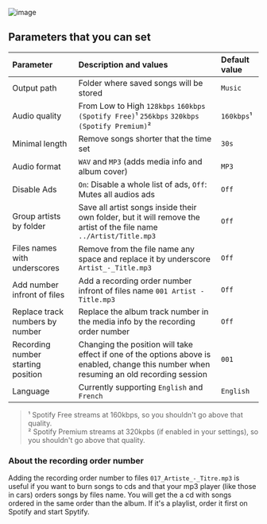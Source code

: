![image](https://user-images.githubusercontent.com/23088305/37263401-62d56ed0-257e-11e8-8eaf-102043c0196f.png)

## Parameters that you can set

| Parameter               | Description and values                 | Default value  |
|:------------------------|:---------------------------------------|:---------------|
| Output path             | Folder where saved songs will be stored | `Music`     |
| Audio quality           | From Low to High `128kbps` `160kbps (Spotify Free)`¹ `256kbps` `320kbps (Spotify Premium)`² | `160kbps`¹ |
| Minimal length          | Remove songs shorter that the time set  | `30s`  |
| Audio format            | `WAV` and `MP3` (adds media info and album cover) | `MP3`    |
| Disable Ads             | `On`: Disable a whole list of ads, `Off`: Mutes all audios ads | `Off`   |
| Group artists by folder | Save all artist songs inside their own folder, but it will remove the artist of the file name `../Artist/Title.mp3` | `Off` |
| Files names with underscores | Remove from the file name any space and replace it by underscore `Artist_-_Title.mp3` | `Off` | 
| Add number infront of files | Add a recording order number infront of files name `001 Artist - Title.mp3` | `Off` |
| Replace track numbers by number | Replace the album track number in the media info by the recording order number | `Off` |
| Recording number starting position | Changing the position will take effect if one of the options above is enabled, change this number when resuming an old recording session | `001` |
| Language               | Currently supporting `English` and `French` | `English` |

> ¹ Spotify Free streams at 160kbps, so you shouldn't go above that quality.     
> ² Spotify Premium streams at 320kpbs (if enabled in your settings), so you shouldn't go above that quality.

### About the recording order number
Adding the recording order number to files `017_Artiste_-_Titre.mp3` is useful if you want to burn songs to cds and that your mp3 player (like those in cars) orders songs by files name. You will get the a cd with songs ordered in the same order than the album. If it's a playlist, order it first on Spotify and start Spytify.

